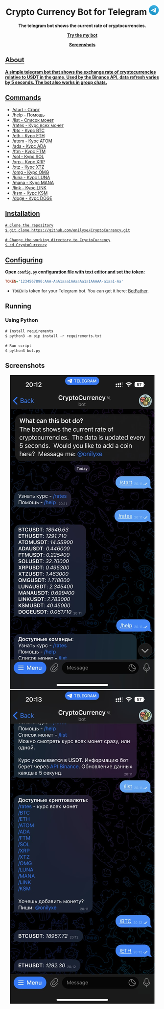 <h1 align="center">Crypto Currency Bot for Telegram</a> 
<img src="https://raw.githubusercontent.com/onilyxe/CryptoCurrency/main/image/telegram.webp" height="32"/></h1>
<p align="center"><b>The telegram bot shows the current rate of cryptocurrencies.</b></p>
<p align="center"><b><a href="https://t.me/OnCCryptoBot" target="_blank">Try the my bot</b></p>
<p align="center"><b><a href="https://github.com/onilyxe/CryptoCurrency#screenshots" target="_blank">Screenshots</b></p>

## About
**A simple telegram bot that shows the exchange rate of cryptocurrencies relative to USDT in the game. Used by the Binance API, data refresh varies by 5 seconds. The bot also works in group chats.**

## Commands
* /start - Старт
* /help - Помощь
* /list - Список монет
* /rates - Курс всех монет
* /btc - Курс BTC
* /eth - Курс ETH
* /atom - Курс ATOM
* /ada - Курс ADA
* /ftm - Курс FTM
* /sol - Курс SOL
* /xrp - Курс XRP
* /xtz - Курс XTZ
* /omg - Курс OMG
* /luna - Курс LUNA
* /mana - Курс MANA
* /link - Курс LINK
* /ksm - Курс KSM
* /doge - Курс DOGE

## Installation
```shell
# Clone the repository
$ git clone https://github.com/onilyxe/CryptoCurrency.git

# Change the working directory to CryptoCurrency
$ cd CryptoCurrency
```

## Configuring
**Open `config.py` configuration file with text editor and set the token:**
```ini
TOKEN='1234567890:AAA-AaA1aaa1AAaaAa1a1AAAAA-a1aa1-Aa'
```
* `TOKEN` is token for your Telegram bot. You can get it here: [BotFather](https://t.me/BotFather).

## Running
### Using Python
```shell
# Install requirements
$ python3 -m pip install -r requirements.txt

# Run script
$ python3 bot.py
```

## Screenshots
<p align="center">
  <img src="https://raw.githubusercontent.com/onilyxe/CryptoCurrency/main/image/screenshot_1.jpg">
  <img src="https://raw.githubusercontent.com/onilyxe/CryptoCurrency/main/image/screenshot_2.jpg">
</p>